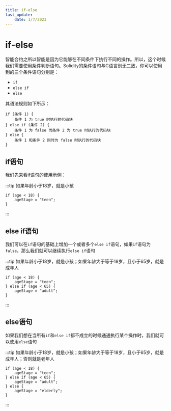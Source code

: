```yaml
---
title: if-else
last_update:
    date: 1/7/2023
---
```


# if-else

智能合约之所以智能是因为它能够在不同条件下执行不同的操作。所以，这个时候我们需要使用条件判断语句。Solidity的条件语句与C语言别无二致，你可以使用到的三个条件语句分别是：

- `if`
- `else if`
- `else`

其语法规则如下所示：

```solidity
if (条件 1) {
    条件 1 为 true 时执行的代码块
} else if (条件 2) {
    条件 1 为 false 而条件 2 为 true 时执行的代码块
} else {
    条件 1 和条件 2 同时为 false 时执行的代码块
}
```

## if语句

我们先来看if语句的使用示例：

:::tip 如果年龄小于18岁，就是小孩
```solidity
if (age < 18) {
	ageStage = "teen";
}
```
:::

## else if语句

我们可以在`if`语句的基础上增加一个或者多个`else if`语句，如果`if`语句为`false`，那么我们就可以继续执行`else if`语句

:::tip 如果年龄小于18岁，就是小孩；如果年龄大于等于18岁，且小于65岁，就是成年人
```solidity
if (age < 18) {
	ageStage = "teen";
} else if (age < 65) {
	ageStage = "adult";
}
```
:::

## else语句

如果我们想在当所有`if`和`else if`都不成立的时候通通执行某个操作时，我们就可以使用`else`语句

:::tip 如果年龄小于18岁，就是小孩；如果年龄大于等于18岁，且小于65岁，就是成年人；否则就是老年人
```solidity
if (age < 18) {
	ageStage = "teen";
} else if (age < 65) {
	ageStage = "adult";
} else {
	ageStage = "elderly";
}
```
:::